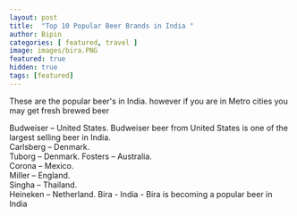 ```yaml
---
layout: post
title:  "Top 10 Popular Beer Brands in India "
author: Bipin
categories: [ featured, travel ]
image: images/bira.PNG
featured: true
hidden: true
tags: [featured]
---
```


These are the popular beer's in India. however if you are in Metro cities you may get fresh brewed beer

Budweiser – United States. Budweiser beer from United States is one of the largest selling beer in India.  
Carlsberg – Denmark.  
Tuborg – Denmark. 
Fosters – Australia.  
Corona – Mexico.  
Miller – England.  
Singha – Thailand.  
Heineken – Netherland.
Bira - India - Bira is becoming a popular beer in India